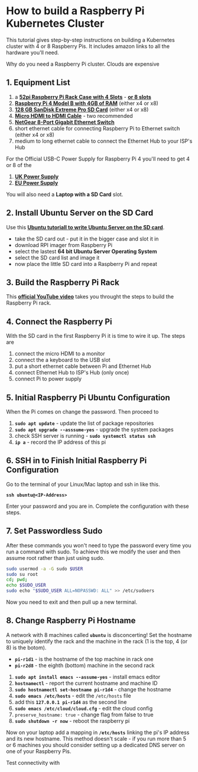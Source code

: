 
# How to build a Raspberry Pi Kubernetes Cluster

This tutorial gives step-by-step instructions on building a Kubernetes cluster with 4 or 8 Raspberry Pis. It includes amazon links to all the hardware you'll need.

Why do you need a Raspberry Pi cluster. Clouds are expensive


## 1. Equipment List

1. a **[52pi Raspberry Pi Rack Case with 4 Slots](https://www.amazon.co.uk/gp/product/B07J9VMNBL/ref=ppx_yo_dt_b_asin_title_o00_s00?ie=UTF8&psc=1)** - **[or 8 slots](https://www.amazon.co.uk/gp/product/B085ZZV66P/ref=ox_sc_act_title_1?smid=A187Y4UVM6ZA0X&psc=1)**
1. **[Raspberry Pi 4 Model B with 4GB of RAM](https://www.amazon.co.uk/gp/product/B07TC2BK1X/ref=ppx_yo_dt_b_asin_title_o03_s01?ie=UTF8&psc=1)** (either x4 or x8)
1. **[128 GB SanDisk Extreme Pro SD Card](https://www.amazon.co.uk/SanDisk-Extreme-SDXC-Memory-Class/dp/B07H9DVLBB/ref=sr_1_3_mod_primary_new?crid=3UXMS1ANDWP88&dchild=1&keywords=sandisk%2Bextreme%2Bpro&qid=1613854314&sbo=RZvfv%2F%2FHxDF%2BO5021pAnSA%3D%3D&sprefix=sandisk%2Caps%2C175&sr=8-3&th=1)** (either x4 or x8)
1. **[Micro HDMI to HDMI Cable](https://www.amazon.co.uk/gp/product/B08DY45G2D/ref=ox_sc_act_title_1?smid=A1ED6JEOF71PSI&psc=1)** - two recommended
1. **[NetGear 8-Port Gigabit Ethernet Switch](https://www.amazon.co.uk/gp/product/B017LWQIZA/ref=ox_sc_act_title_4?smid=A3P5ROKL5A1OLE&psc=1)**
1. short ethernet cable for connecting Raspberry Pi to Ethernet switch (either x4 or x8)
1. medium to long ethernet cable to connect the Ethernet Hub to your ISP's Hub

For the Official USB-C Power Supply for Raspberry Pi 4 you'll need to get 4 or 8 of the

1. **[UK Power Supply](https://www.amazon.co.uk/gp/product/B07VKF1CK8/ref=ox_sc_act_title_1?smid=A2717MKXZVZ1ZW&psc=1)**
1. **[EU Power Supply](https://www.amazon.co.uk/gp/product/B07TZ89BT7/ref=ppx_yo_dt_b_asin_title_o03_s00?ie=UTF8&psc=1)**

You will also need a **Laptop with a SD Card** slot.


## 2. Install Ubuntu Server on the SD Card

Use this **[Ubuntu tutoriall to write Ubuntu Server on the SD card](https://ubuntu.com/tutorials/how-to-sdcard-ubuntu-server-raspberry-pi#1-overview)**.

- take the SD card out - put it in the bigger case and slot it in
- download RPI imager from Raspberry Pi
- select the lastest **64 bit Ubuntu Server Operating System**
- select the SD card list and image it
- now place the little SD card into a Raspberry Pi and repeat


## 3. Build the Raspberry Pi Rack

This **[official YouTube video](https://www.youtube.com/watch?v=Fq2NmbZIl9c&t=364s)** takes you throught the steps to build the Raspberry Pi rack.


## 4. Connect the Raspberry Pi

With the SD card in the first Raspberry Pi it is time to wire it up. The steps are

1. connect the micro HDMI to a monitor
1. connect the a keyboard to the USB slot
1. put a short ethernet cable between Pi and Ethernet Hub
1. connect Ethernet Hub to ISP's Hub (only once)
1. connect Pi to power supply


## 5. Initial Raspberry Pi Ubuntu Configuration

When the Pi comes on change the password. Then proceed to

1. **`sudo apt update`** - update the list of package repositories
1. **`sudo apt upgrade --asssume-yes`** - upgrade the system packages
1. check SSH server is running - **`sudo systemctl status ssh`**
1. **`ip a`** - record the IP address of this pi

## 6. SSH in to Finish Initial Raspberry Pi Configuration

Go to the terminal of your Linux/Mac laptop and ssh in like this.

**`ssh ubuntu@<IP-Address>`**

Enter your password and you are in. Complete the configuration with these steps.

## 7. Set Passwordless Sudo

After these commands you won't need to type the password every time you run a command with sudo. To achieve this we modify the user and then assume root rather than just using sudo.

```bash
sudo usermod -a -G sudo $USER
sudo su root
cd; pwd;
echo $SUDO_USER
sudo echo "$SUDO_USER ALL=NOPASSWD: ALL" >> /etc/sudoers
```

Now you need to exit and then pull up a new terminal.

## 8. Change Raspberry Pi Hostname

A network with 8 machines called **`ubuntu`** is disconcerting! Set the hostname to uniquely identify the rack and the machine in the rack (1 is the top, 4 (or 8) is the botom).

- **`pi-r1d1`** - is the hostname of the top machine in rack one
- **`pi-r2d8`** - the eighth (bottom) machine in the second rack

1. **`sudo apt install emacs --assume-yes`** - install emacs editor
1. **`hostnamectl`** - report the current hostname and machine ID
1. **`sudo hostnamectl set-hostname pi-r1d4`** - change the hostname
1. **`sudo emacs /etc/hosts`** - edit the `/etc/hosts` file
1. add this **`127.0.0.1 pi-r1d4`** as the second line
1. **`sudo emacs /etc/cloud/cloud.cfg`** - edit the cloud config
1. `preserve_hostname: true` - change flag from false to true
1. **`sudo shutdown -r now`** - reboot the raspberry pi

Now on your laptop add a mapping in **`/etc/hosts`** linking the pi's IP address and its new hostname. This method doesn't scale - if you run more than 5 or 6 machines you should consider setting up a dedicated DNS server on one of your Raspberry Pis.

Test connectivity with 